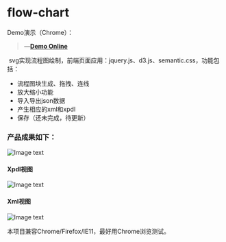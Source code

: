 # flow-chart

  Demo演示（Chrome）：
  
  > &mdash;[**Demo Online**](https://zhangyuanliang.github.io/flow-chart/flowchart.html)
  
  svg实现流程图绘制，前端页面应用：jquery.js、d3.js、semantic.css，功能包括：
  - 流程图块生成、拖拽、连线
  - 放大缩小功能
  - 导入导出json数据
  - 产生相应的xml和xpdl
  - 保存（还未完成，待更新）
### 产品成果如下：
![Image text](https://github.com/zhangyuanliang/flow-chart/blob/master/img/show.gif)
#### Xpdl视图
![Image text](https://github.com/zhangyuanliang/flow-chart/blob/master/img/img_2.jpg)
#### Xml视图
![Image text](https://github.com/zhangyuanliang/flow-chart/blob/master/img/img_3.jpg)

本项目兼容Chrome/Firefox/IE11，最好用Chrome浏览测试。
